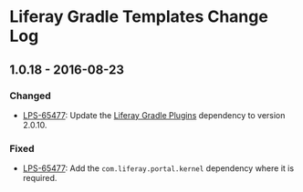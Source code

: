 # Liferay Gradle Templates Change Log

## 1.0.18 - 2016-08-23

### Changed
- [LPS-65477]: Update the [Liferay Gradle Plugins] dependency to version 2.0.10.

### Fixed
- [LPS-65477]: Add the `com.liferay.portal.kernel` dependency where it is
required.

[Liferay Gradle Plugins]: https://github.com/liferay/liferay-portal/tree/master/modules/sdk/gradle-plugins
[LPS-65477]: https://issues.liferay.com/browse/LPS-65477